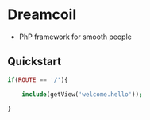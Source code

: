 # Dreamcoil

- PhP framework for smooth people

## Quickstart
```php
if(ROUTE == '/'){

	include(getView('welcome.hello'));

}
```
